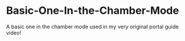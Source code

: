 # Basic-One-In-the-Chamber-Mode
A basic one in the chamber mode used in my very original portal guide video!

